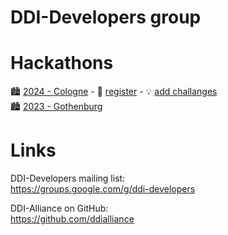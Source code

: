 # DDI-Developers group

# Hackathons

🏙️ [2024 - Cologne](https://github.com/orgs/ddi-developers/projects/1) - 📝 [register](https://forms.gle/cR845B37MtCyh1En9)  - 💡 [add challanges](https://github.com/ddi-developers/.github/issues)  
🏙️ [2023 - Gothenburg](https://github.com/ddi-hackathon-2023)


# Links

DDI-Developers mailing list:  
https://groups.google.com/g/ddi-developers

DDI-Alliance on GitHub:  
https://github.com/ddialliance
